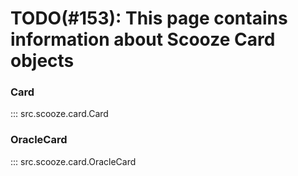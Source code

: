 # TODO(#153): This page contains information about Scooze Card objects

### Card
::: src.scooze.card.Card

### OracleCard
::: src.scooze.card.OracleCard
